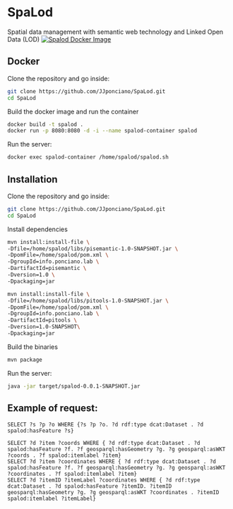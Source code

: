 # SpaLod
Spatial data management with semantic web technology and Linked Open Data (LOD)
[![Spalod Docker Image](https://github.com/JJponciano/SpaLod/actions/workflows/docker-image.yml/badge.svg?branch=main)](https://github.com/JJponciano/SpaLod/actions/workflows/docker-image.yml)
## Docker 

Clone the repository and go inside:
```bash
git clone https://github.com/JJponciano/SpaLod.git
cd SpaLod
```

Build the docker image and run the container
```bash
docker build -t spalod .
docker run -p 8080:8080 -d -i --name spalod-container spalod
```
Run the server:

```bash
docker exec spalod-container /home/spalod/spalod.sh
```

## Installation 
Clone the repository and go inside:
```bash
git clone https://github.com/JJponciano/SpaLod.git
cd SpaLod
```
Install dependencies
```bash
mvn install:install-file \
-Dfile=/home/spalod/libs/pisemantic-1.0-SNAPSHOT.jar \
-DpomFile=/home/spalod/pom.xml \
-DgroupId=info.ponciano.lab \
-DartifactId=pisemantic \
-Dversion=1.0 \
-Dpackaging=jar

mvn install:install-file \
-Dfile=/home/spalod/libs/pitools-1.0-SNAPSHOT.jar \
-DpomFile=/home/spalod/pom.xml \
-DgroupId=info.ponciano.lab \
-DartifactId=pitools \
-Dversion=1.0-SNAPSHOT\
-Dpackaging=jar
```
Build the binaries
```bash
mvn package
```
Run the server:
```bash
java -jar target/spalod-0.0.1-SNAPSHOT.jar
```

## Example of request:
```
SELECT ?s ?p ?o WHERE {?s ?p ?o. ?d rdf:type dcat:Dataset . ?d spalod:hasFeature ?s}

SELECT ?d ?item ?coords WHERE { ?d rdf:type dcat:Dataset . ?d spalod:hasFeature ?f. ?f geosparql:hasGeometry ?g. ?g geosparql:asWKT ?coords . ?f spalod:itemlabel ?item}
SELECT ?d ?item ?coordinates WHERE { ?d rdf:type dcat:Dataset . ?d spalod:hasFeature ?f. ?f geosparql:hasGeometry ?g. ?g geosparql:asWKT ?coordinates . ?f spalod:itemlabel ?item}
SELECT ?d ?itemID ?itemLabel ?coordinates WHERE { ?d rdf:type dcat:Dataset . ?d spalod:hasFeature ?itemID. ?itemID geosparql:hasGeometry ?g. ?g geosparql:asWKT ?coordinates . ?itemID spalod:itemlabel ?itemLabel}


```